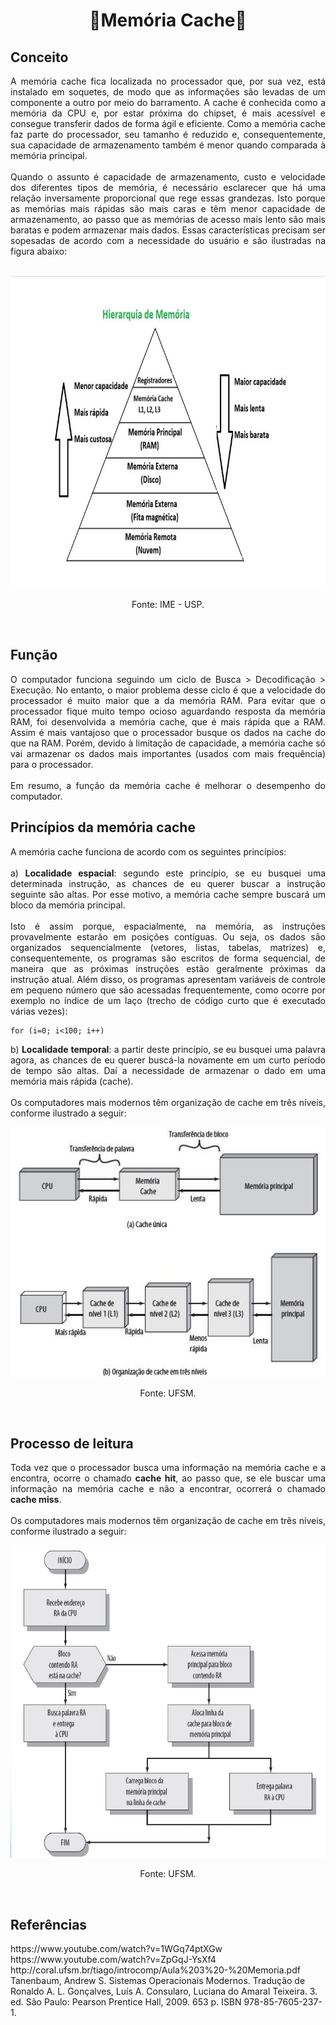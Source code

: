 <h1 align="center">🔸Memória Cache🔸</h1>

## Conceito

<p align="justify">A memória cache fica localizada no processador que, por sua vez, está instalado em soquetes, de modo que as informações são levadas de um componente a outro por meio do barramento. A cache é conhecida como a memória da CPU e, por estar próxima do chipset, é mais acessível e consegue transferir dados de forma ágil e eficiente. Como a memória cache faz parte do processador, seu tamanho é reduzido e, consequentemente, sua capacidade de armazenamento também é menor quando comparada à memória principal.<br>
<br>
Quando o assunto é capacidade de armazenamento, custo e velocidade dos diferentes tipos de memória, é necessário esclarecer que há uma relação inversamente proporcional que rege essas grandezas. Isto porque as memórias mais rápidas são mais caras e têm menor capacidade de armazenamento, ao passo que as memórias de acesso mais lento são mais baratas e podem armazenar mais dados. Essas características precisam ser sopesadas de acordo com a necessidade do usuário e são ilustradas na figura abaixo:<br>
<br>
</p>

<div align="center">
  <img src="images/hierarquia_memoria.jpg" alt="pirâmide demonstrando os níveis de memória" width="800" height="500">
</div>
  
<p align="center">Fonte: IME - USP.</p>
<br>
 
  ## Função
  
<p align="justify">O computador funciona seguindo um ciclo de Busca > Decodificação > Execução. No entanto, o maior problema desse ciclo é que a velocidade do processador é muito maior que a da memória RAM. Para evitar que o processador fique muito tempo ocioso aguardando resposta da memória RAM, foi desenvolvida a memória cache, que é mais rápida que a RAM. Assim é mais vantajoso que o processador busque os dados na cache do que na RAM. Porém, devido à limitação de capacidade, a memória cache só vai armazenar os dados mais importantes (usados com mais frequência) para o processador.<br>
<br>
Em resumo, a função da memória cache é melhorar o desempenho do computador.</p>

## Princípios da memória cache

<p align="justify">A memória cache funciona de acordo com os seguintes princípios:<br>
<br>
a) <b>Localidade espacial</b>: segundo este princípio, se eu busquei uma determinada instrução, as chances de eu querer buscar a instrução seguinte são altas. Por esse motivo, a memória cache sempre buscará um bloco da memória principal.<br>
<br>
Isto é assim porque, espacialmente, na memória, as instruções provavelmente estarão em posições contíguas. Ou seja, os dados são organizados sequencialmente (vetores, listas, tabelas, matrizes) e, consequentemente, os programas são escritos de forma sequencial, de maneira que as próximas instruções estão geralmente próximas da instrução atual. Além disso, os programas apresentam variáveis de controle em pequeno número que são acessadas frequentemente, como ocorre por exemplo no índice de um laço (trecho de código curto que é executado várias vezes):<br></p>

```
for (i=0; i<100; i++)
```

<p align="justify">b) <b>Localidade temporal</b>: a partir deste princípio, se eu busquei uma palavra agora, as chances de eu querer buscá-la novamente em um curto período de tempo são altas. Daí a necessidade de armazenar o dado em uma memória mais rápida (cache).<br>
<br>
Os computadores mais modernos têm organização de cache em três níveis, conforme ilustrado a seguir:<br></p>

<div align="center">
  <img src="images/niveis_cache.jpg" alt="organização da memória cache" width="600" height="400">
</div>
  
<p align="center">Fonte: UFSM.</p>
<br>

## Processo de leitura

<p align="justify">Toda vez que o processador busca uma informação na memória cache e a encontra, ocorre o chamado <b>cache hit</b>, ao passo que, se ele buscar uma informação na memória cache e não a encontrar, ocorrerá o chamado <b>cache miss</b>.<br>
<br>
Os computadores mais modernos têm organização de cache em três níveis, conforme ilustrado a seguir:<br></p>

<div align="center">
  <img src="images/funcionamento_cache.jpg" alt="esquema que mostra o funcionamento da memória cache" width="800" height="500">
</div>
  
<p align="center">Fonte: UFSM.</p>
<br>

## Referências

<p>
https://www.youtube.com/watch?v=1WGq74ptXGw<br>
https://www.youtube.com/watch?v=ZpGqJ-YsXf4<br>
http://coral.ufsm.br/tiago/introcomp/Aula%203%20-%20Memoria.pdf<br>
Tanenbaum, Andrew S. Sistemas Operacionais Modernos. Tradução de Ronaldo A. L. Gonçalves, Luís A. Consularo, Luciana do Amaral Teixeira. 3. ed. São Paulo: Pearson Prentice Hall, 2009. 653 p. ISBN 978-85-7605-237-1.
</p>
